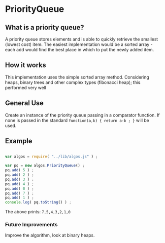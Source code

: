 

# PriorityQueue

## What is a priority queue?

A priority queue stores elements and is able to quickly retrieve the smallest (lowest cost)
item. The easiest implementation would be a sorted array - each add would find the best place
in which to put the newly added item. 
 

## How it works

This implementation uses the simple sorted array method. Considering heaps, binary trees and 
other complex types (fibonacci heap); this performed very well

## General Use

Create an instance of the priority queue passing in a comparator function. If none is passed 
in the standard `function(a,b) { return a-b ; }` will be used.

## Example


```javascript

var algos = require( "../lib/algos.js" ) ;

var pq = new algos.PriorityQueue() ;
pq.add( 5 ) ;
pq.add( 2 ) ;
pq.add( 3 ) ;
pq.add( 4 ) ;
pq.add( 0 ) ;
pq.add( 7 ) ;
pq.add( 1 ) ;
console.log( pq.toString() ) ;

```

The above prints: `7,5,4,3,2,1,0`

### Future Improvements

Improve the algorithm, look at binary heaps.

